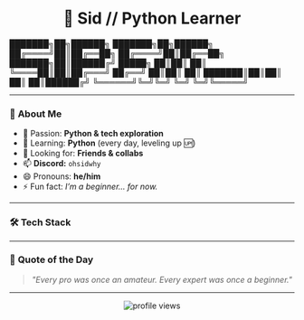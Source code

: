 <h1 align="center">🚀 Sid // Python Learner</h1>
███████╗██╗██████╗ ███████╗██╗██████╗
██╔════╝██║██╔══██╗ ██╔════╝██║██╔══██╗
███████╗██║██████╔╝ █████╗ ██║██║ ██║
╚════██║██║██╔═══╝ ██╔══╝ ██║██║ ██║
███████║██║██║ ██║ ██║██████╔╝
╚══════╝╚═╝╚═╝ ╚═╝ ╚═╝╚═════╝


---

### 🖤 **About Me**
- 👀 Passion: **Python & tech exploration**
- 🌱 Learning: **Python** (every day, leveling up 🆙)
- 💞️ Looking for: **Friends & collabs**
- 📫 **Discord:** `ohsidwhy`
- 😄 Pronouns: **he/him**
- ⚡ Fun fact: *I’m a beginner… for now.*  

---

### 🛠 **Tech Stack**


---

### 💬 **Quote of the Day**
> *"Every pro was once an amateur. Every expert was once a beginner."*

---

<p align="center">
  <img src="https://komarev.com/ghpvc/?username=Zamamiro999&label=Profile%20Views&color=00ff99&style=for-the-badge" alt="profile views"/>
</p>

